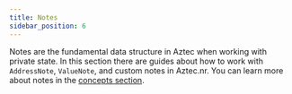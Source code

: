 ```yaml
---
title: Notes
sidebar_position: 6
---
```


Notes are the fundamental data structure in Aztec when working with private state. In this section there are guides about how to work with `AddressNote`, `ValueNote`, and custom notes in Aztec.nr. You can learn more about notes in the [concepts section](../../../../aztec/concepts/state_model/index.md).